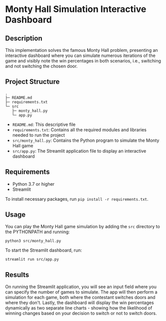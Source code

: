 # Monty Hall Simulation Interactive Dashboard

## Description

This implementation solves the famous Monty Hall problem, presenting an interactive dashboard where you can simulate numerous iterations of the game and visibly note the win percentages in both scenarios, i.e., switching and not switching the chosen door.

## Project Structure

```
.
├─ README.md
├─ requirements.txt
└─ src
   ├─ monty_hall.py
   └─ app.py
```
- `README.md`: This descriptive file
- `requirements.txt`: Contains all the required modules and libraries needed to run the project
- `src/monty_hall.py`: Contains the Python program to simulate the Monty Hall game
- `src/app.py`: The Streamlit application file to display an interactive dashboard

## Requirements

- Python 3.7 or higher
- Streamlit

To install necessary packages, run `pip install -r requirements.txt`.

## Usage

You can play the Monty Hall game simulation by adding the `src` directory to the PYTHONPATH and running:

`python3 src/monty_hall.py`

To start the Streamlit dashboard, run: 

`streamlit run src/app.py`

## Results

On running the Streamlit application, you will see an input field where you can specify the number of games to simulate. The app will then perform a simulation for each game, both where the contestant switches doors and where they don't. Lastly, the dashboard will display the win percentages dynamically as two separate line charts - showing how the likelihood of winning changes based on your decision to switch or not to switch doors.
